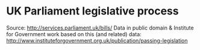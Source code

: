 UK Parliament legislative process
=================================

Source: http://services.parliament.uk/bills/
Data in public domain & Institute for Government work based on this (and related) data:
http://www.instituteforgovernment.org.uk/publication/passing-legislation
